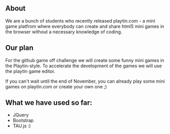 ## About

We are a bunch of students who recently released playtin.com - a mini game platfrom where everybody
can create and share html5 mini games in the browser without a necessary knowledge of coding.

## Our plan

For the github game off challenge we will create some funny mini games in the Playtin-style.
To accelerate the development of the games we will use the playtin game editor.

If you can't wait until the end of November, you can already play some mini games on playtin.com
or create your own one ;)

## What we have used so far:

* JQuery
* Bootstrap
* TAU.js :)